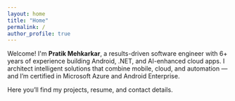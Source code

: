 ```yaml
---
layout: home
title: "Home"
permalink: /
author_profile: true
---
```


Welcome! I'm **Pratik Mehkarkar**, a results-driven software engineer with 6+ years of experience building Android, .NET, and AI-enhanced cloud apps. I architect intelligent solutions that combine mobile, cloud, and automation — and I’m certified in Microsoft Azure and Android Enterprise.

Here you’ll find my projects, resume, and contact details.